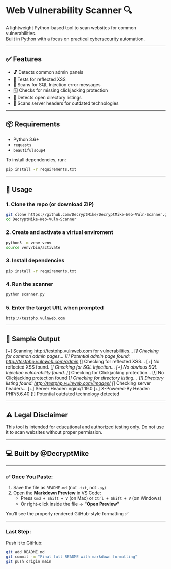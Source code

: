 # Web Vulnerability Scanner 🔍

A lightweight Python-based tool to scan websites for common vulnerabilities.  
Built in Python with a focus on practical cybersecurity automation.

---

## ✅ Features

- 🔓 Detects common admin panels  
- 👾 Tests for reflected XSS  
- 💉 Scans for SQL Injection error messages  
- 🪟 Checks for missing clickjacking protection  
- 📂 Detects open directory listings  
- 🧬 Scans server headers for outdated technologies  

---

## 📦 Requirements

- Python 3.6+
- `requests`
- `beautifulsoup4`

To install dependencies, run:

```bash
pip install -r requirements.txt
```
--- 

## 🚀 Usage

### 1. Clone the repo (or download ZIP)
```bash
git clone https://github.com/DecryptMike/DecryptMike-Web-Vuln-Scanner.git
cd DecryptMike-Web-Vuln-Scanner 
```
### 2. Create and activate a virtual enviroment 
```bash
python3 -m venv venv
source venv/bin/activate
```
### 3. Install dependencies 
```bash
pip install -r requirements.txt
```
### 4. Run the scanner
```bash
python scanner.py
```
### 5. Enter the target URL when prompted
```bash
http://testphp.vulnweb.com
```
---

## 🧠 Sample Output 

[+] Scanning http://testphp.vulnweb.com for vulnerabilities...
[*] Checking for common admin pages...
[!] Potential admin page found: http://testphp.vulnweb.com/admin
[*] Checking for reflected XSS...
[+] No reflected XSS found.
[*] Checking for SQL Injection...
[+] No obvious SQL Injection vulnerability found.
[*] Checking for Clickjacking protection...
[!] No Clickjacking protection found
[*] Checking for directory listing...
[!] Directory listing found: http://testphp.vulnweb.com/images/
[*] Checking server headers...
[+] Server Header: nginx/1.19.0
[+] X-Powered-By Header: PHP/5.6.40
[!] Potential outdated technology detected

---

## ⚠️ Legal Disclaimer
This tool is intended for educational and authorized testing only.
Do not use it to scan websites without proper permission.

---

## 💻 Built by @DecryptMike

---

### ✅ Once You Paste:

1. Save the file as `README.md` (not `.txt`, not `.py`)
2. Open the **Markdown Preview** in VS Code:
   - Press `Cmd + Shift + V` (on Mac) or `Ctrl + Shift + V` (on Windows)
   - Or right-click inside the file → **"Open Preview"**

You’ll see the properly rendered GitHub-style formatting ✅

---

### Last Step:

Push it to GitHub:
```bash
git add README.md
git commit -m "Final full README with markdown formatting"
git push origin main
```
